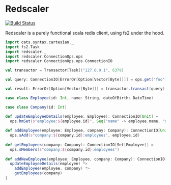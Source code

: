 Redscaler
=========

[![Build Status](https://travis-ci.org/agustafson/redscaler.svg?branch=master)](https://travis-ci.org/agustafson/redscaler)

Redscaler is a purely functional scala redis client, using fs2 under the hood.

```scala
import cats.syntax.cartesian._
import fs2.Task
import redscaler._
import redscaler.ConnectionOps.ops
import redscaler.ConnectionOps.ops.ConnectionIO

val transactor = Transactor[Task]("127.0.0.1", 6379)

val query: ConnectionIO[ErrorOr[Option[Vector[Byte]]]] = ops.get("foo")

val result: ErrorOr[Option[Vector[Byte]]] = transactor.transact(query).unsafeRun()

case class Employee(id: Int, name: String, dateOfBirth: DateTime)

case class Company(id: Int)

def updateEmployeeDetails(employee: Employee): ConnectionIO[Unit] =
  ops.hmSet(s"employee:${employee.id}", Seq("name" -> employee.name, "dateOfBirth" -> employee.dateOfBirth))
  
def addEmployee(employee: Employee, company: Company): ConnectionIO[Unit] =
  ops.sAdd(s"company:${company.id}:employees", employee.id)
  
def getEmployees(company: Company): ConnectionIO[Set[Employee]] =
  ops.sMembers(s"company:${company.id}:employees")
  
def addNewEmployee(employee: Employee, company: Company): ConnectionIO[Set[Employee]] = {
  updateEmployeeDetails(employee) *>
    addEmployee(employee, company) *>
    getEmployees(company)
}
```